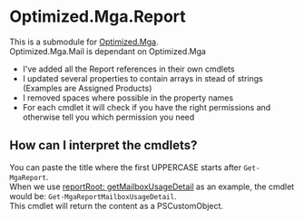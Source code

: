 # Optimized.Mga.Report
This is a submodule for [Optimized.Mga](https://github.com/baswijdenes/Optimized.Mga).  
Optimized.Mga.Mail is dependant on Optimized.Mga

- I've added all the Report references in their own cmdlets 
- I updated several properties to contain arrays in stead of strings (Examples are Assigned Products)
- I removed spaces where possible in the property names
- For each cmdlet it will check if you have the right permissions and otherwise tell you which permission you need

## How can I interpret the cmdlets?
You can paste the title where the first UPPERCASE starts after `Get-MgaReport`.  
When we use [reportRoot: getMailboxUsageDetail](https://docs.microsoft.com/en-us/graph/api/reportroot-getmailboxusagedetail?view=graph-rest-1.0) as an example, the cmdlet would be: `Get-MgaReportMailboxUsageDetail`.  
This cmdlet will return the content as a PSCustomObject.